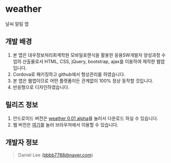 # weather
 날씨 알림 앱

## 개발 배경
1. 본 앱은 대우정보처리회계학원 모바일포렌식을 활용한 응용SW개발자 양성과정 수업의 산출물로서 HTML, CSS, jQuery, bootstrap, ajax를 이용하여 제작한 웹앱입니다.
2. Cordova로 패키징하고 github에서 형상관리를 하였습니다.
3. 본 앱은 웹앱이므로 어떤 플랫폼이든 관계없이 100% 정상 동작할 것입니다.
4. 반응형으로 디자인하였습니다.

## 릴리즈 정보
1. 안드로이드 버전은 [weather 0.01 alpha](#)를 눌러서 다운로드 하실 수 있습니다.
2. 웹 버전은 [여기](http://bbbb7788.dothome.co.kr/weather_rev)를 눌러 브라우저에서 이용할 수 있습니다.

## 개발자 정보
> Daniel Lee ([bbbb7788@naver.com](mailto:bbbb7788@naver.com))
